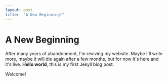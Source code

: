 ```yaml
---
layout: post
title:  "A New Beginning!"
---
```


# A New Beginning

After many years of abandonment, I'm reviving my website. Maybe I'll write more, maybe it will die again after a few months, but for now it's here and it's live.
**Hello world**, this is my first Jekyll blog post.

Welcome!

